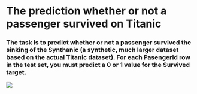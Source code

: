 # The prediction whether or not a passenger survived on Titanic
### The task is to predict whether or not a passenger survived the sinking of the Synthanic (a synthetic, much larger dataset based on the actual Titanic dataset). For each PasengerId row in the test set, you must predict a 0 or 1 value for the Survived target.
![](https://www.encyclopedia-titanica.org/files/1/figure-one-side-view-l.gif)